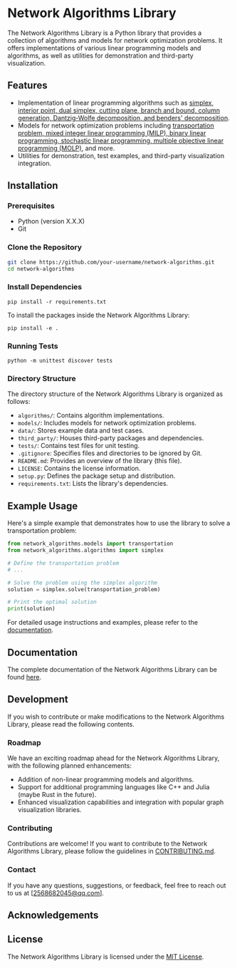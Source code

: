# Network Algorithms Library

The Network Algorithms Library is a Python library that provides a collection of algorithms and models for network optimization problems. It offers implementations of various linear programming models and algorithms, as well as utilities for demonstration and third-party visualization.

## Features

- Implementation of linear programming algorithms such as <u>simplex, interior point, dual simplex, cutting plane, branch and bound, column generation, Dantzig-Wolfe decomposition, and benders' decomposition</u>.
- Models for network optimization problems including <u>transportation problem, mixed integer linear programming (MILP), binary linear programming, stochastic linear programming, multiple objective linear programming (MOLP)</u>, and more.
- Utilities for demonstration, test examples, and third-party visualization integration.

## Installation

### Prerequisites

- Python (version X.X.X)
- Git

### Clone the Repository

```bash
git clone https://github.com/your-username/network-algorithms.git
cd network-algorithms
```

### Install Dependencies

```shell
pip install -r requirements.txt
```

To install the packages inside the Network Algorithms Library:

```shell
pip install -e .
```

### Running Tests

```shell
python -m unittest discover tests
```

### Directory Structure

The directory structure of the Network Algorithms Library is organized as follows:

- `algorithms/`: Contains algorithm implementations.
- `models/`: Includes models for network optimization problems.
- `data/`: Stores example data and test cases.
- `third_party/`: Houses third-party packages and dependencies.
- `tests/`: Contains test files for unit testing.
- `.gitignore`: Specifies files and directories to be ignored by Git.
- `README.md`: Provides an overview of the library (this file).
- `LICENSE`: Contains the license information.
- `setup.py`: Defines the package setup and distribution.
- `requirements.txt`: Lists the library's dependencies.

## Example Usage

Here's a simple example that demonstrates how to use the library to solve a transportation problem:

```python
from network_algorithms.models import transportation
from network_algorithms.algorithms import simplex

# Define the transportation problem
# ...

# Solve the problem using the simplex algorithm
solution = simplex.solve(transportation_problem)

# Print the optimal solution
print(solution)
```

For detailed usage instructions and examples, please refer to the [documentation]().

## Documentation

The complete documentation of the Network Algorithms Library can be found [here]().

## Development

If you wish to contribute or make modifications to the Network Algorithms Library, please read the following contents.

### Roadmap

We have an exciting roadmap ahead for the Network Algorithms Library, with the following planned enhancements:

- Addition of non-linear programming models and algorithms.
- Support for additional programming languages like C++ and Julia (maybe Rust in the future).
- Enhanced visualization capabilities and integration with popular graph visualization libraries.

### Contributing

Contributions are welcome! If you want to contribute to the Network Algorithms Library, please follow the guidelines in [CONTRIBUTING.md](CONTRIBUTING.md).

### Contact

If you have any questions, suggestions, or feedback, feel free to reach out to us at [2568682045@qq.com].

## Acknowledgements

## License

The Network Algorithms Library is licensed under the [MIT License](LICENSE).

